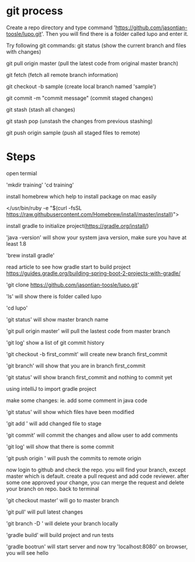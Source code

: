 # git process
Create a repo directory and type command 'https://github.com/jasontian-toosle/lupo.git'. Then you will find there is a folder called lupo and enter it.

Try following git commands:
git status (show the current branch and files with changes)

git pull origin master (pull the latest code from original master branch)

git fetch (fetch all remote branch information)

git checkout -b sample (create local branch named 'sample')

git commit -m "commit message" (commit staged changes)

git stash (stash all changes)

git stash pop (unstash the changes from previous stashing)

git push origin sample (push all staged files to remote)


# Steps
open termial

'mkdir training'
'cd training'

install homebrew which help to install package on mac easily

</usr/bin/ruby -e "$(curl -fsSL https://raw.githubusercontent.com/Homebrew/install/master/install)">

install gradle to initialize project(https://gradle.org/install/)

'java -version' will show your system java version, make sure you have at least 1.8

'brew install gradle'

read article to see how gradle start to build project https://guides.gradle.org/building-spring-boot-2-projects-with-gradle/

'git clone https://github.com/jasontian-toosle/lupo.git'

'ls' will show there is folder called lupo

'cd lupo'

'git status' will show master branch name

'git pull origin master' will pull the lastest code from master branch

'git log' show a list of git commit history

'git checkout -b first_commit' will create new branch first_commit

'git branch' will show that you are in branch first_commit

'git status' will show branch first_commit and nothing to commit yet

using intelliJ to import gradle project

make some changes: ie. add some comment in java code

'git status' will show which files have been modified

'git add <filepath>' will add changed file to stage
  
'git commit' will commit the changes and allow user to add comments

'git log' will show that there is some commit

'git push origin <branch>' will push the commits to remote origin

now login to github and check the repo. you will find your branch, except master which is default. create a pull request and add code reviewer. after some one approved your change, you can merge the request and delete your branch on repo.
back to terminal

'git checkout master' will go to master branch

'git pull' will pull latest changes

'git branch -D <branch>' will delete your branch locally
  
'gradle build' will build project and run tests

'gradle bootrun' will start server and now try 'localhost:8080' on browser, you will see hello


